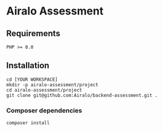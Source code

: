 # Airalo Assessment

## Requirements
    PHP >= 8.0

## Installation
    cd [YOUR WORKSPACE]
    mkdir -p airalo-assessment/project   
    cd airalo-assessment/project
    git clone git@github.com:Airalo/backend-assessment.git .

### Composer dependencies
    composer install
